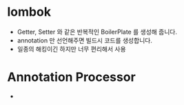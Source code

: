 # lombok

- Getter, Setter 와 같은 반복적인 BoilerPlate 를 생성해 줍니다.
- annotation 만 선언해주면 빌드시 코드를 생성합니다.
- 일종의 해킹이긴 하지만 너무 편리해서 사용
 
 # Annotation Processor
 
 -  